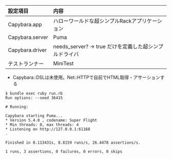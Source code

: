 | 設定項目 | 内容 |
|:--|:--|
|Capybara.app|ハローワールドな超シンプルRackアプリケーション|
|Capybara.server|Puma|
|Capybara.driver|needs_server? -> true だけを定義した超シンプルドライバ|
|テストランナー|MiniTest|

* Capybara::DSLは未使用。Net::HTTPで自前でHTML取得・アサーションする

```
$ bundle exec ruby run.rb
Run options: --seed 36415

# Running:

Capybara starting Puma...
* Version 5.4.0 , codename: Super Flight
* Min threads: 0, max threads: 4
* Listening on http://127.0.0.1:61168
.

Finished in 0.113431s, 8.8159 runs/s, 26.4478 assertions/s.

1 runs, 3 assertions, 0 failures, 0 errors, 0 skips
```
